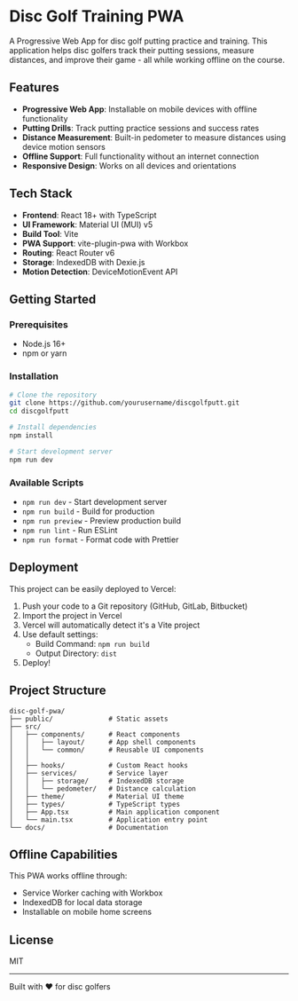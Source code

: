 # Disc Golf Training PWA

A Progressive Web App for disc golf putting practice and training. This application helps disc golfers track their putting sessions, measure distances, and improve their game - all while working offline on the course.

## Features

- **Progressive Web App**: Installable on mobile devices with offline functionality
- **Putting Drills**: Track putting practice sessions and success rates
- **Distance Measurement**: Built-in pedometer to measure distances using device motion sensors
- **Offline Support**: Full functionality without an internet connection
- **Responsive Design**: Works on all devices and orientations

## Tech Stack

- **Frontend**: React 18+ with TypeScript
- **UI Framework**: Material UI (MUI) v5
- **Build Tool**: Vite
- **PWA Support**: vite-plugin-pwa with Workbox
- **Routing**: React Router v6
- **Storage**: IndexedDB with Dexie.js
- **Motion Detection**: DeviceMotionEvent API

## Getting Started

### Prerequisites

- Node.js 16+
- npm or yarn

### Installation

```bash
# Clone the repository
git clone https://github.com/yourusername/discgolfputt.git
cd discgolfputt

# Install dependencies
npm install

# Start development server
npm run dev
```

### Available Scripts

- `npm run dev` - Start development server
- `npm run build` - Build for production
- `npm run preview` - Preview production build
- `npm run lint` - Run ESLint
- `npm run format` - Format code with Prettier

## Deployment

This project can be easily deployed to Vercel:

1. Push your code to a Git repository (GitHub, GitLab, Bitbucket)
2. Import the project in Vercel
3. Vercel will automatically detect it's a Vite project
4. Use default settings:
   - Build Command: `npm run build`
   - Output Directory: `dist`
5. Deploy!

## Project Structure

```
disc-golf-pwa/
├── public/              # Static assets
├── src/
│   ├── components/      # React components
│   │   ├── layout/      # App shell components
│   │   └── common/      # Reusable UI components
│   │   
│   ├── hooks/           # Custom React hooks
│   ├── services/        # Service layer
│   │   ├── storage/     # IndexedDB storage
│   │   └── pedometer/   # Distance calculation
│   ├── theme/           # Material UI theme
│   ├── types/           # TypeScript types
│   ├── App.tsx          # Main application component
│   └── main.tsx         # Application entry point
└── docs/                # Documentation
```

## Offline Capabilities

This PWA works offline through:
- Service Worker caching with Workbox
- IndexedDB for local data storage
- Installable on mobile home screens

## License

MIT

---

Built with ❤️ for disc golfers
